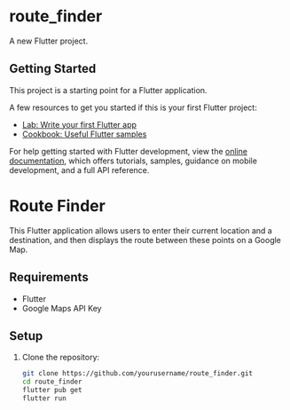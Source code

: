 # route_finder

A new Flutter project.

## Getting Started

This project is a starting point for a Flutter application.

A few resources to get you started if this is your first Flutter project:

- [Lab: Write your first Flutter app](https://docs.flutter.dev/get-started/codelab)
- [Cookbook: Useful Flutter samples](https://docs.flutter.dev/cookbook)

For help getting started with Flutter development, view the
[online documentation](https://docs.flutter.dev/), which offers tutorials,
samples, guidance on mobile development, and a full API reference.
# Route Finder

This Flutter application allows users to enter their current location and a destination, and then displays the route between these points on a Google Map.

## Requirements

- Flutter
- Google Maps API Key

## Setup

1. Clone the repository:
   ```bash
   git clone https://github.com/yourusername/route_finder.git
   cd route_finder
   flutter pub get
   flutter run


